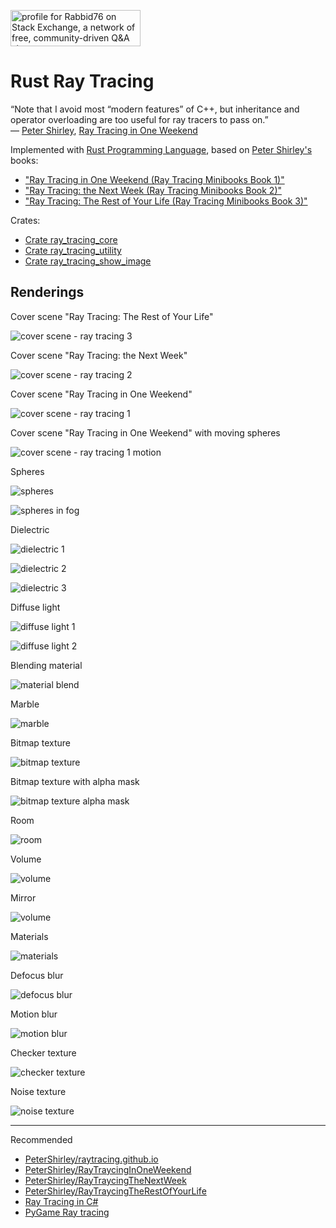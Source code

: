 <a href="https://stackexchange.com/users/7322082/rabbid76"><img src="https://stackexchange.com/users/flair/7322082.png" width="208" height="58" alt="profile for Rabbid76 on Stack Exchange, a network of free, community-driven Q&amp;A sites" title="profile for Rabbid76 on Stack Exchange, a network of free, community-driven Q&amp;A sites" /></a>

# Rust Ray Tracing

“Note that I avoid most “modern features” of C++, but inheritance and operator overloading are too useful for ray tracers to pass on.”  
― [Peter Shirley](https://research.nvidia.com/person/peter-shirley), [Ray Tracing in One Weekend](https://www.goodreads.com/book/show/28794030-ray-tracing-in-one-weekend)

Implemented with [Rust Programming Language](https://www.rust-lang.org/), based on [Peter Shirley's](https://research.nvidia.com/person/peter-shirley) books:

- ["Ray Tracing in One Weekend (Ray Tracing Minibooks Book 1)"](https://raytracing.github.io/books/RayTracingInOneWeekend.html)
- ["Ray Tracing: the Next Week (Ray Tracing Minibooks Book 2)"](https://raytracing.github.io/books/RayTracingTheNextWeek.html)
- ["Ray Tracing: The Rest of Your Life (Ray Tracing Minibooks Book 3)"](https://raytracing.github.io/books/RayTracingTheRestOfYourLife.html)

Crates:

- [Crate ray_tracing_core](https://docs.rs/ray_tracing_core/0.1.1/ray_tracing_core/)
- [Crate ray_tracing_utility](https://docs.rs/ray_tracing_utility/0.1.1/ray_tracing_utility/)
- [Crate ray_tracing_show_image](https://docs.rs/ray_tracing_show_image/0.1.1/ray_tracing_show_image/)

## Renderings

Cover scene "Ray Tracing: The Rest of Your Life"

![cover scene - ray tracing 3](rendering/RoomGlassSphere_800x800_100000_samples.png)

Cover scene "Ray Tracing: the Next Week"

![cover scene - ray tracing 2](rendering/CoverSceneRT2_800x800_10000_samples.png)

Cover scene "Ray Tracing in One Weekend"

![cover scene - ray tracing 1](rendering/CoverSceneRT1_800x400_10000_samples.png)

Cover scene "Ray Tracing in One Weekend" with moving spheres

![cover scene - ray tracing 1 motion](rendering/CoverSceneRT1Motion_800x400_10000_samples.png)

Spheres

![spheres](rendering/Spheres_2000x1000_10000_samples.png)

![spheres in fog](rendering/SpheresFog_2000x1000_10000_samples_test_4.png)

Dielectric

![dielectric 1](rendering/MaterialDielectric1_800x400_10000_samples.png)

![dielectric 2](rendering/MaterialDielectric2_800x400_10000_samples.png)

![dielectric 3](rendering/MaterialDielectric3_800x400_10000_samples.png)

Diffuse light

![diffuse light 1](rendering/LightDiffuse1_800x400_10000_samples.png)

![diffuse light 2](rendering/LightDiffuse2_1024x1024_10000_samples.png)

Blending material

![material blend](rendering/MaterialBlend_800x400_10000_samples.png)

Marble

![marble](rendering/TextureNoiseMarble_800x400_10000_samples.png)

Bitmap texture

![bitmap texture](rendering/TextureBitmap_800x400_10000_samples.png)

Bitmap texture with alpha mask

![bitmap texture alpha mask](rendering/TextureBitmapAlpha_800x400_10000_samples.png)


Room

![room](rendering/Room_800x800_100000_samples.png)

Volume

![volume](rendering/Volume_800x800_100000_samples.png)

Mirror

![volume](rendering/RoomMirror_800x800_100000_samples.png)

Materials

![materials](rendering/Materials1_800x400_10000_samples.png)

Defocus blur

![defocus  blur](rendering/DefocusBlur_800x400_10000_samples.png)

Motion blur

![motion  blur](rendering/MotionBlur_800x400_10000_samples.png)

Checker texture

![checker texture](rendering/TextureChecker_800x400_10000_samples.png)

Noise texture

![noise texture](rendering/TextureNoise_800x400_10000_samples.png)

---

Recommended

- [PeterShirley/raytracing.github.io](https://github.com/RayTracing/raytracing.github.io)
- [PeterShirley/RayTraycingInOneWeekend](https://github.com/RayTracing/InOneWeekend)
- [PeterShirley/RayTraycingTheNextWeek](https://github.com/RayTracing/TheNextWeek)
- [PeterShirley/RayTraycingTheRestOfYourLife](https://github.com/RayTracing/TheRestOfYourLife)
- [Ray Tracing in C#](https://github.com/Rabbid76/c_sharp_raytrace_examples)
- [PyGame Ray tracing](https://github.com/Rabbid76/PyGameRayTracing)